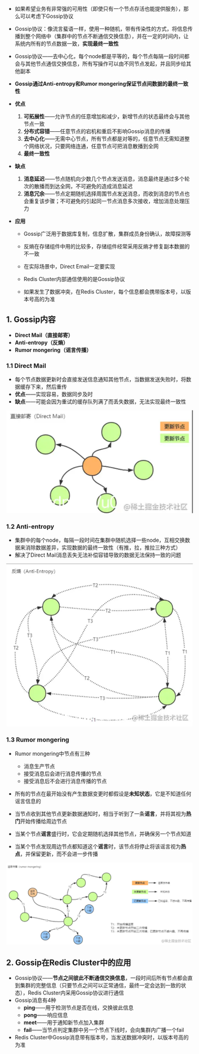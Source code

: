 * 如果希望业务有非常强的可用性（即使只有一个节点存活也能提供服务），那么可以考虑下Gossip协议
* Gossip协议：像流言蜚语一样，使用一种随机，带有传染性的方式，将信息传播到整个网络中（集群中的节点不断通信交换信息），并在一定的时间内，让系统内所有的节点数据一致，**实现最终一致性**
* Gossip协议——去中心化，每个node都是平等的，每个节点每隔一段时间都会与其他节点通信交换信息，所有写操作可以由不同节点发起，并且同步给其他副本
* **Gossip通过Anti-entropy和Rumor mongering保证节点间数据的最终一致性**
* **优点**
  1. **可拓展性**——允许节点的任意增加和减少，新增节点的状态最终会与其他节点一致
  2. **分布式容错**——任意节点的宕机和重启不影响Gossip消息的传播
  3. **去中心化**——无需中心节点，所有节点都是对等的，任意节点无需知道整个网络状况，只要网络连通，任意节点可把消息散播到全网
  4. **最终一致性**
* **缺点**
  1. **消息延迟**——节点随机向少数几个节点发送消息，消息最终是通过多个轮次的散播而到达全网，不可避免的造成消息延迟
  2. **消息冗余**——节点定期随机选择周围节点发送消息，而收到消息的节点也会重复该步骤；不可避免的引起同一节点消息多次接收，增加消息处理压力

* **应用**

  * Gossip广泛用于数据库复制，信息扩散，集群成员身份确认，故障探测等
  * 反熵在存储组件中用的比较多，存储组件经常采用反熵才修复副本数据的不一致
  * 在实际场景中，Direct Email一定要实现

  * Redis Cluster内部通信使用的是Gossip协议
  * 如果发生了数据冲突，在Redis Cluster，每个信息都会携带版本号，以版本号高的为准



## 1. Gossip内容

* **Direct Mail（直接邮寄）**
* **Anti-entropy（反熵）**
* **Rumor mongering（谣言传播）**



### 1.1 Direct Mail

* 每个节点数据更新时会直接发送信息通知其他节点，当数据发送失败时，将数据缓存下来，然后重传
* **优点**——实现容易，数据同步及时
* **缺点**——可能会因为重试的缓存队列满了而丢失数据，无法实现最终一致性

![22](assert/22.png)

### 1.2 Anti-entropy

* 集群中的每个node，每隔一段时间在集群中随机选择一些node，互相交换数据来消除数据差异，实现数据的最终一致性（有推，拉，推拉三种方式）
* 解决了Direct Mail消息丢失无法补偿容错导致的数据无法保持一致的问题

![23](assert/23.png)

### 1.3 Rumor mongering

* Rumor mongering中节点有三种
  * 消息生产节点
  * 接受消息后会进行消息传播的节点
  * 接受消息后不会进行消息传播的节点

* 所有的节点在最开始没有产生数据变更时都假设是**未知状态**，它是不知道任何谣言信息的

* 当节点收到其他节点更新数据通知时，相当于听到了一条**谣言**，并将其视为**热门**开始传播给周边节点

* 当某个节点**谣言**盛行时，它会定期随机选择其他节点，并确保另一个节点知道

* 当某个节点发现周边节点都知道这个**谣言**时，该节点将停止将该谣言视为**热点**，并保留更新，而不会进一步传播

![24](assert/24.png)

## 2. Gossip在Redis Cluster中的应用

* Gossip协议——**节点之间彼此不断通信交换信息**，一段时间后所有节点都会直到集群的完整信息（只要节点之间可以正常通信，最终一定会达到一致的状态），Redis Cluster内采用Gossip协议进行通信
* Gossip消息有4种
  * **ping**——用于检测节点是否在线，交换彼此信息
  * **pong**——响应信息
  * **meet**——用于通知新节点加入集群
  * **fail**——当节点判定集群中另一个节点下线时，会向集群内广播一个fail
* Redis Cluster中Gossip消息带有版本号，当发送数据冲突时，以版本号高的为准
